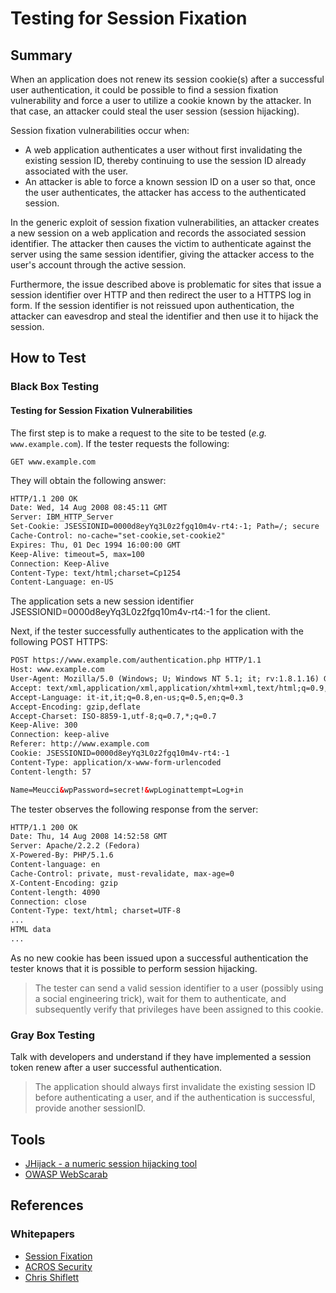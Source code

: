 # Testing for Session Fixation

## Summary

When an application does not renew its session cookie(s) after a successful user authentication, it could be possible to find a session fixation vulnerability and force a user to utilize a cookie known by the attacker. In that case, an attacker could steal the user session (session hijacking).

Session fixation vulnerabilities occur when:

- A web application authenticates a user without first invalidating the existing session ID, thereby continuing to use the session ID already associated with the user.
- An attacker is able to force a known session ID on a user so that, once the user authenticates, the attacker has access to the authenticated session.

In the generic exploit of session fixation vulnerabilities, an attacker creates a new session on a web application and records the associated session identifier. The attacker then causes the victim to authenticate against the server using the same session identifier, giving the attacker access to the user's account through the active session.

Furthermore, the issue described above is problematic for sites that issue a session identifier over HTTP and then redirect the user to a HTTPS log in form. If the session identifier is not reissued upon authentication, the attacker can eavesdrop and steal the identifier and then use it to hijack the session.

## How to Test

### Black Box Testing

#### Testing for Session Fixation Vulnerabilities

The first step is to make a request to the site to be tested (_e.g._ `www.example.com`). If the tester requests the following:

`GET www.example.com`

They will obtain the following answer:

```html
HTTP/1.1 200 OK
Date: Wed, 14 Aug 2008 08:45:11 GMT
Server: IBM_HTTP_Server
Set-Cookie: JSESSIONID=0000d8eyYq3L0z2fgq10m4v-rt4:-1; Path=/; secure
Cache-Control: no-cache="set-cookie,set-cookie2"
Expires: Thu, 01 Dec 1994 16:00:00 GMT
Keep-Alive: timeout=5, max=100
Connection: Keep-Alive
Content-Type: text/html;charset=Cp1254
Content-Language: en-US
```

The application sets a new session identifier JSESSIONID=0000d8eyYq3L0z2fgq10m4v-rt4:-1 for the client.

Next, if the tester successfully authenticates to the application with the following POST HTTPS:

```html
POST https://www.example.com/authentication.php HTTP/1.1
Host: www.example.com
User-Agent: Mozilla/5.0 (Windows; U; Windows NT 5.1; it; rv:1.8.1.16) Gecko/20080702 Firefox/2.0.0.16
Accept: text/xml,application/xml,application/xhtml+xml,text/html;q=0.9,text/plain;q=0.8,image/png,*/*;q=0.5
Accept-Language: it-it,it;q=0.8,en-us;q=0.5,en;q=0.3
Accept-Encoding: gzip,deflate
Accept-Charset: ISO-8859-1,utf-8;q=0.7,*;q=0.7
Keep-Alive: 300
Connection: keep-alive
Referer: http://www.example.com
Cookie: JSESSIONID=0000d8eyYq3L0z2fgq10m4v-rt4:-1
Content-Type: application/x-www-form-urlencoded
Content-length: 57

Name=Meucci&wpPassword=secret!&wpLoginattempt=Log+in
```

The tester observes the following response from the server:

```html
HTTP/1.1 200 OK
Date: Thu, 14 Aug 2008 14:52:58 GMT
Server: Apache/2.2.2 (Fedora)
X-Powered-By: PHP/5.1.6
Content-language: en
Cache-Control: private, must-revalidate, max-age=0
X-Content-Encoding: gzip
Content-length: 4090
Connection: close
Content-Type: text/html; charset=UTF-8
...
HTML data
...
```

As no new cookie has been issued upon a successful authentication the tester knows that it is possible to perform session hijacking.

> The tester can send a valid session identifier to a user (possibly using a social engineering trick), wait for them to authenticate, and subsequently verify that privileges have been assigned to this cookie.

### Gray Box Testing

Talk with developers and understand if they have implemented a session token renew after a user successful authentication.

> The application should always first invalidate the existing session ID before authenticating a user, and if the authentication is successful, provide another sessionID.

## Tools

- [JHijack - a numeric session hijacking tool](http://yehg.net/lab/pr0js/files.php/jhijackv0.2beta.zip)
- [OWASP WebScarab](https://www.owasp.org/index.php/OWASP_WebScarab_Project)

## References

### Whitepapers

- [Session Fixation](https://www.owasp.org/index.php/Session_Fixation)
- [ACROS Security](http://www.acrossecurity.com/papers/session_fixation.pdf)
- [Chris Shiflett](http://shiflett.org/articles/session-fixation)
